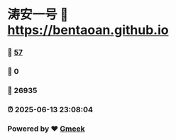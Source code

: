 # 涛安一号 :link: https://bentaoan.github.io 
### :page_facing_up: [57](https://bentaoan.github.io/tag.html) 
### :speech_balloon: 0 
### :hibiscus: 26935 
### :alarm_clock: 2025-06-13 23:08:04 
### Powered by :heart: [Gmeek](https://github.com/Meekdai/Gmeek)
